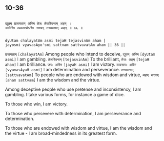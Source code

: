 ## 10-36


```shloka-sa

द्यूतम् छलयताम् अस्मि तेजः तेजस्विनाम् अहम् ।
जयोस्मि व्यवसायोऽस्मि सत्त्वम् सत्त्ववताम् अहम् ॥ ३६ ॥

```
```shloka-sa-hk

dyUtam chalayatAm asmi tejaH tejasvinAm aham |
jayosmi vyavasAyo'smi sattvam sattvavatAm aham || 36 ||

```
`छलयताम्` `[chalayatAm]` Among people who intend to deceive, `द्यूतम् अस्मि` `[dyUtam asmi]` I am gambling. `तेजस्विनाम्` `[tejasvinAm]` To the brilliant, `तेजः अहम्` `[tejaH aham]` I am brilliance. `जयः अस्मि` `[jayaH asmi]` I am victory. `व्यवसायः अस्मि` `[vyavasAyaH asmi]` I am determination and perseverance. `सत्त्ववताम्` `[sattvavatAm]` To people who are endowed with wisdom and virtue, `अहम् सत्त्वम्` `[aham sattvam]` I am the wisdom and the virtue.

Among deceptive people who use pretense and inconsistency, I am gambling. I take various forms, for instance a game of dice. 

To those who win, I am victory. 

To those who persevere with determination, I am perseverance and determination. 

To those who are endowed with wisdom and virtue, I am the wisdom and the virtue - I am broad-mindedness in its greatest form.


